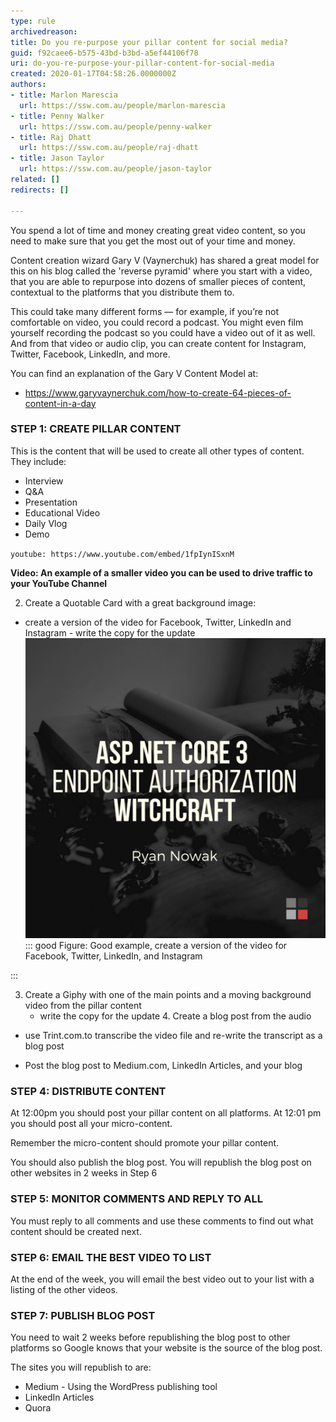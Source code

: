 ```yaml
---
type: rule
archivedreason: 
title: Do you re-purpose your pillar content for social media?
guid: f92caee6-b575-43bd-b3bd-a5ef44106f78
uri: do-you-re-purpose-your-pillar-content-for-social-media
created: 2020-01-17T04:58:26.0000000Z
authors:
- title: Marlon Marescia
  url: https://ssw.com.au/people/marlon-marescia
- title: Penny Walker
  url: https://ssw.com.au/people/penny-walker
- title: Raj Dhatt
  url: https://ssw.com.au/people/raj-dhatt
- title: Jason Taylor
  url: https://ssw.com.au/people/jason-taylor
related: []
redirects: []

---
```


You spend a lot of time and money creating great video content, so you need to make sure that you get the most out of your time and money. 




Content creation wizard Gary V (Vaynerchuk) has shared a great model for this on his blog called the 'reverse pyramid' where you start with a video, that you are able to repurpose into dozens of smaller pieces of content, contextual to the platforms that you distribute them to. 





This could take many different forms — for example, if you’re not comfortable on video, you could record a podcast. You might even film yourself recording the podcast so you could have a video out of it as well. And from that video or audio clip, you can create content for Instagram, Twitter, Facebook, LinkedIn, and more. 





You can find an explanation of the Gary V Content Model at:



* https://www.garyvaynerchuk.com/how-to-create-64-pieces-of-content-in-a-day



<!--endintro-->

### STEP 1: CREATE PILLAR CONTENT

This is the content that will be used to create all other types of content. They include:

* Interview
* Q&A
* Presentation
* Educational Video
* Daily Vlog
* Demo



`youtube: https://www.youtube.com/embed/1fpIynISxnM`
 

**Video: An example of a smaller video you can be used to drive traffic to your YouTube Channel**

2. Create a Quotable Card with a great background image:

- create a version of the video for Facebook, Twitter, LinkedIn and Instagram
       - write the copy for the update![](ASPNETCORE30_ENDPOINT_AUTHORIZATION_WITCHCRAFT.png)
::: good
Figure: Good example, create a version of the video for Facebook, Twitter, LinkedIn, and Instagram


:::



   3. Create a Giphy with one of the main points and a moving background video from the pillar content
       - write the copy for the update<span style="background-color:initial;"></span><span style="background-color:initial;"></span><span style="background-color:initial;"> 4. Create a blog post from the audio</span>
- use Trint.com.to transcribe the video file and re-write the transcript as a blog post

- Post the blog post to Medium.com, LinkedIn Articles, and your blog



### STEP 4: DISTRIBUTE CONTENT

At 12:00pm you should post your pillar content on all platforms. At 12:01 pm you should post all your micro-content.

Remember the micro-content should promote your pillar content.

You should also publish the blog post. You will republish the blog post on other websites in 2 weeks in Step 6

### STEP 5: MONITOR COMMENTS AND REPLY TO ALL

You must reply to all comments and use these comments to find out what content should be created next.

### STEP 6: EMAIL THE BEST VIDEO TO LIST

At the end of the week, you will email the best video out to your list with a listing of the other videos.

### STEP 7: PUBLISH BLOG POST

You need to wait 2 weeks before republishing the blog post to other platforms so Google knows that your website is the source of the blog post.

The sites you will republish to are:

* Medium - Using the WordPress publishing tool
* LinkedIn Articles
* Quora

